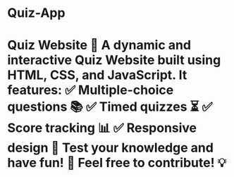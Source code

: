 # Quiz-App
# Quiz Website 🎯    A dynamic and interactive **Quiz Website** built using **HTML, CSS, and JavaScript**. It features:   ✅ Multiple-choice questions 📚   ✅ Timed quizzes ⏳   ✅ Score tracking 📊   ✅ Responsive design 📱    Test your knowledge and have fun! 🚀    Feel free to contribute! 💡
